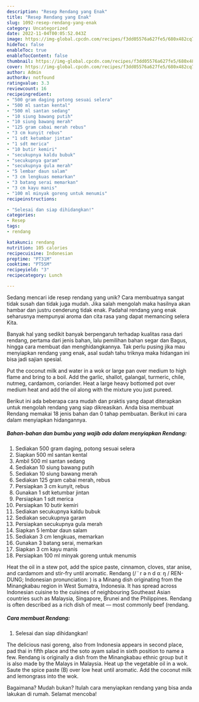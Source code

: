 ```yaml
---
description: "Resep Rendang yang Enak"
title: "Resep Rendang yang Enak"
slug: 1092-resep-rendang-yang-enak
category: Uncategorized
date: 2022-11-04T00:05:52.043Z
image: https://img-global.cpcdn.com/recipes/f3dd05576a627fe5/680x482cq70/rendang-foto-resep-utama.jpg
hideToc: false
enableToc: true
enableTocContent: false
thumbnail: https://img-global.cpcdn.com/recipes/f3dd05576a627fe5/680x482cq70/rendang-foto-resep-utama.jpg
cover: https://img-global.cpcdn.com/recipes/f3dd05576a627fe5/680x482cq70/rendang-foto-resep-utama.jpg
author: Admin
authorAv: notfound
ratingvalue: 3.3
reviewcount: 16
recipeingredient:
- "500 gram daging potong sesuai selera"
- "500 ml santan kental"
- "500 ml santan sedang"
- "10 siung bawang putih"
- "10 siung bawang merah"
- "125 gram cabai merah rebus"
- "3 cm kunyit rebus"
- "1 sdt ketumbar jintan"
- "1 sdt merica"
- "10 butir kemiri"
- "secukupnya kaldu bubuk"
- "secukupnya garam"
- "secukupnya gula merah"
- "5 lembar daun salam"
- "3 cm lengkuas memarkan"
- "3 batang serai memarkan"
- "3 cm kayu manis"
- "100 ml minyak goreng untuk menumis"
recipeinstructions:

- "Selesai dan siap dihidangkan!"
categories:
- Resep
tags:
- rendang

katakunci: rendang 
nutrition: 105 calories
recipecuisine: Indonesian
preptime: "PT31M"
cooktime: "PT55M"
recipeyield: "3"
recipecategory: Lunch

---
```





Sedang mencari ide resep rendang yang unik? Cara membuatnya sangat tidak susah dan tidak juga mudah. Jika salah mengolah maka hasilnya akan hambar dan justru cenderung tidak enak. Padahal rendang yang enak seharusnya mempunyai aroma dan cita rasa yang dapat memancing selera Kita.





Banyak hal yang sedikit banyak berpengaruh terhadap kualitas rasa dari rendang, pertama dari jenis bahan, lalu pemilihan bahan segar dan Bagus, hingga cara membuat dan menghidangkannya. Tak perlu pusing jika mau menyiapkan rendang yang enak,      asal sudah tahu triknya maka hidangan ini bisa jadi sajian spesial.














Put the coconut milk and water in a wok or large pan over medium to high flame and bring to a boil. Add the garlic, shallot, galangal, turmeric, chile, nutmeg, cardamom, coriander. Heat a large heavy bottomed pot over medium heat and add the oil along with the mixture you just pureed.






Berikut ini ada beberapa cara mudah dan praktis yang dapat diterapkan untuk mengolah rendang yang siap dikreasikan. Anda bisa membuat Rendang memakai 18 jenis bahan dan 0 tahap pembuatan. Berikut ini cara dalam menyiapkan hidangannya.

<!--inarticleads1-->

##### Bahan-bahan dan bumbu yang wajib ada dalam menyiapkan Rendang:

1. Sediakan 500 gram daging, potong sesuai selera
1. Siapkan 500 ml santan kental
1. Ambil 500 ml santan sedang
1. Sediakan 10 siung bawang putih
1. Sediakan 10 siung bawang merah
1. Sediakan 125 gram cabai merah, rebus
1. Persiapkan 3 cm kunyit, rebus
1. Gunakan 1 sdt ketumbar jintan
1. Persiapkan 1 sdt merica
1. Persiapkan 10 butir kemiri
1. Sediakan secukupnya kaldu bubuk
1. Sediakan secukupnya garam
1. Persiapkan secukupnya gula merah
1. Siapkan 5 lembar daun salam
1. Sediakan 3 cm lengkuas, memarkan
1. Gunakan 3 batang serai, memarkan
1. Siapkan 3 cm kayu manis
1. Persiapkan 100 ml minyak goreng untuk menumis


Heat the oil in a stew pot, add the spice paste, cinnamon, cloves, star anise, and cardamom and stir-fry until aromatic. Rendang (/ ˈ r ə n d ɑː ŋ / REN-DUNG; Indonesian pronunciation: ) is a Minang dish originating from the Minangkabau region in West Sumatra, Indonesia. It has spread across Indonesian cuisine to the cuisines of neighbouring Southeast Asian countries such as Malaysia, Singapore, Brunei and the Philippines. Rendang is often described as a rich dish of meat — most commonly beef (rendang. 

<!--inarticleads2-->

##### Cara membuat Rendang:


1. Selesai dan siap dihidangkan!

The delicious nasi goreng, also from Indonesia appears in second place, pad thai in fifth place and the soto ayam salad in sixth position to name a few. Rendang is originally a dish from the Minangkabau ethnic group but it is also made by the Malays in Malaysia. Heat up the vegetable oil in a wok. Saute the spice paste (B) over low heat until aromatic. Add the coconut milk and lemongrass into the wok. 

Bagaimana? Mudah bukan? Itulah cara menyiapkan rendang yang bisa anda lakukan di rumah. Selamat mencoba!
